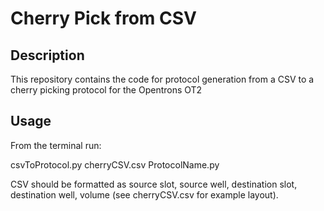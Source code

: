 # Cherry Pick from CSV

## Description
This repository contains the code for protocol generation from a CSV to a cherry picking protocol for the Opentrons OT2

## Usage

From the terminal run: 

csvToProtocol.py cherryCSV.csv ProtocolName.py

CSV should be formatted as source slot, source well, destination slot, destination well, volume (see cherryCSV.csv for example layout). 

